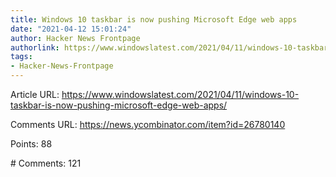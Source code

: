```yaml
---
title: Windows 10 taskbar is now pushing Microsoft Edge web apps
date: "2021-04-12 15:01:24"
author: Hacker News Frontpage
authorlink: https://www.windowslatest.com/2021/04/11/windows-10-taskbar-is-now-pushing-microsoft-edge-web-apps/
tags:
- Hacker-News-Frontpage
---
```


<p>Article URL: <a href="https://www.windowslatest.com/2021/04/11/windows-10-taskbar-is-now-pushing-microsoft-edge-web-apps/">https://www.windowslatest.com/2021/04/11/windows-10-taskbar-is-now-pushing-microsoft-edge-web-apps/</a></p>
<p>Comments URL: <a href="https://news.ycombinator.com/item?id=26780140">https://news.ycombinator.com/item?id=26780140</a></p>
<p>Points: 88</p>
<p># Comments: 121</p>
